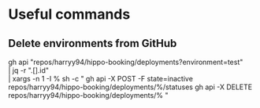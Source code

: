 # Useful commands

## Delete environments from GitHub
gh api "repos/harryy94/hippo-booking/deployments?environment=test" \
| jq -r ".[].id" \
| xargs -n 1 -I % sh -c "
gh api -X POST -F state=inactive repos/harryy94/hippo-booking/deployments/%/statuses
gh api -X DELETE repos/harryy94/hippo-booking/deployments/%
"